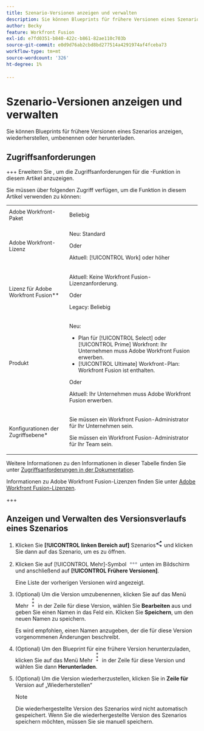 ```yaml
---
title: Szenario-Versionen anzeigen und verwalten
description: Sie können Blueprints für frühere Versionen eines Szenarios anzeigen, wiederherstellen, umbenennen oder herunterladen.
author: Becky
feature: Workfront Fusion
exl-id: e7fd0351-b840-422c-b861-82ae110c703b
source-git-commit: e0d9d76ab2cbd8bd277514a4291974af4fceba73
workflow-type: tm+mt
source-wordcount: '326'
ht-degree: 1%

---
```


# Szenario-Versionen anzeigen und verwalten

Sie können Blueprints für frühere Versionen eines Szenarios anzeigen, wiederherstellen, umbenennen oder herunterladen.

## Zugriffsanforderungen

+++ Erweitern Sie , um die Zugriffsanforderungen für die -Funktion in diesem Artikel anzuzeigen.

Sie müssen über folgenden Zugriff verfügen, um die Funktion in diesem Artikel verwenden zu können:

<table style="table-layout:auto">
 <col> 
 <col> 
 <tbody> 
  <tr> 
   <td role="rowheader">Adobe Workfront-Paket</td> 
   <td> <p>Beliebig</p> </td> 
  </tr> 
  <tr data-mc-conditions=""> 
   <td role="rowheader">Adobe Workfront-Lizenz</td> 
   <td> <p>Neu: Standard</p><p>Oder</p><p>Aktuell: [!UICONTROL Work] oder höher</p> </td> 
  </tr> 
  <tr> 
   <td role="rowheader">Lizenz für Adobe Workfront Fusion**</td> 
   <td>
   <p>Aktuell: Keine Workfront Fusion-Lizenzanforderung.</p>
   <p>Oder</p>
   <p>Legacy: Beliebig </p>
   </td> 
  </tr> 
  <tr> 
   <td role="rowheader">Produkt</td> 
   <td>
   <p>Neu:</p> <ul><li>Plan für [!UICONTROL Select] oder [!UICONTROL Prime] Workfront: Ihr Unternehmen muss Adobe Workfront Fusion erwerben.</li><li>[!UICONTROL Ultimate] Workfront-Plan: Workfront Fusion ist enthalten.</li></ul>
   <p>Oder</p>
   <p>Aktuell: Ihr Unternehmen muss Adobe Workfront Fusion erwerben.</p>
   </td> 
  </tr>
  <tr data-mc-conditions=""> 
   <td role="rowheader">Konfigurationen der Zugriffsebene*</td> 
   <td> 
     <p>Sie müssen ein Workfront Fusion-Administrator für Ihr Unternehmen sein.</p>
     <p>Sie müssen ein Workfront Fusion-Administrator für Ihr Team sein.</p>
   </td> 
  </tr> 
   </td> 
  </tr> 
 </tbody> 
</table>

Weitere Informationen zu den Informationen in dieser Tabelle finden Sie unter [Zugriffsanforderungen in der Dokumentation](/help/workfront-fusion/references/licenses-and-roles/access-level-requirements-in-documentation.md).

Informationen zu Adobe Workfront Fusion-Lizenzen finden Sie unter [Adobe Workfront Fusion-Lizenzen](/help/workfront-fusion/set-up-and-manage-workfront-fusion/licensing-operations-overview/license-automation-vs-integration.md).

+++

<!--procedure - open, optional add comment, optional restore version-->

## Anzeigen und Verwalten des Versionsverlaufs eines Szenarios

1. Klicken Sie **[!UICONTROL linken Bereich auf]** Szenarios![Symbol](assets/scenarios-icon.png) und klicken Sie dann auf das Szenario, um es zu öffnen.
1. Klicken Sie auf [!UICONTROL Mehr]-Symbol ![Mehr](assets/more-icon.png) unten im Bildschirm und anschließend auf **[!UICONTROL Frühere Versionen]**.

   Eine Liste der vorherigen Versionen wird angezeigt.
1. (Optional) Um die Version umzubenennen, klicken Sie auf das Menü Mehr ![Mehr](assets/more-icon-vertical.png) in der Zeile für diese Version, wählen Sie **Bearbeiten** aus und geben Sie einen Namen in das Feld ein. Klicken Sie **Speichern**, um den neuen Namen zu speichern.

   Es wird empfohlen, einen Namen anzugeben, der die für diese Version vorgenommenen Änderungen beschreibt.
1. (Optional) Um den Blueprint für eine frühere Version herunterzuladen, klicken Sie auf das Menü Mehr ![Mehr](assets/more-icon-vertical.png) in der Zeile für diese Version und wählen Sie dann **Herunterladen**.
1. (Optional) Um die Version wiederherzustellen, klicken Sie in **Zeile für** Version auf „Wiederherstellen“


   >[!NOTE]
   >
   >Die wiederhergestellte Version des Szenarios wird nicht automatisch gespeichert. Wenn Sie die wiederhergestellte Version des Szenarios speichern möchten, müssen Sie sie manuell speichern.

